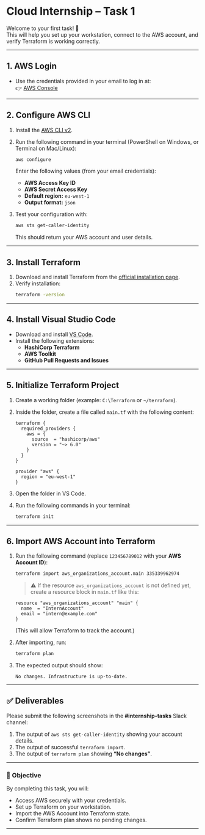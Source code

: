 # Cloud Internship – Task 1

Welcome to your first task! 🎉  
This will help you set up your workstation, connect to the AWS account, and verify Terraform is working correctly.

---

## 1. AWS Login
- Use the credentials provided in your email to log in at:  
  👉 [AWS Console](https://console.aws.amazon.com)

---

## 2. Configure AWS CLI
1. Install the [AWS CLI v2](https://docs.aws.amazon.com/cli/latest/userguide/getting-started-install.html).
2. Run the following command in your terminal (PowerShell on Windows, or Terminal on Mac/Linux):

   ```bash
   aws configure
   ```

   Enter the following values (from your email credentials):
   - **AWS Access Key ID**
   - **AWS Secret Access Key**
   - **Default region:** `eu-west-1`  
   - **Output format:** `json`

3. Test your configuration with:
   ```bash
   aws sts get-caller-identity
   ```

   This should return your AWS account and user details.

---

## 3. Install Terraform
1. Download and install Terraform from the [official installation page](https://developer.hashicorp.com/terraform/install).
2. Verify installation:
   ```bash
   terraform -version
   ```

---

## 4. Install Visual Studio Code
- Download and install [VS Code](https://code.visualstudio.com/).
- Install the following extensions:
  - **HashiCorp Terraform**
  - **AWS Toolkit**
  - **GitHub Pull Requests and Issues**

---

## 5. Initialize Terraform Project
1. Create a working folder (example: `C:\Terraform` or `~/terraform`).
2. Inside the folder, create a file called `main.tf` with the following content:

   ```hcl
   terraform {
     required_providers {
       aws = {
         source  = "hashicorp/aws"
         version = "~> 6.0"
       }
     }
   }

   provider "aws" {
     region = "eu-west-1"
   }
   ```

3. Open the folder in VS Code.
4. Run the following commands in your terminal:

   ```bash
   terraform init
   ```

---

## 6. Import AWS Account into Terraform
1. Run the following command (replace `123456789012` with your **AWS Account ID**):

   ```bash
   terraform import aws_organizations_account.main 335339962974
   ```

   > ⚠️ If the resource `aws_organizations_account` is not defined yet, create a resource block in `main.tf` like this:
   ```hcl
   resource "aws_organizations_account" "main" {
     name  = "InternAccount"
     email = "intern@example.com"
   }
   ```
   (This will allow Terraform to track the account.)

2. After importing, run:
   ```bash
   terraform plan
   ```

3. The expected output should show:
   ```
   No changes. Infrastructure is up-to-date.
   ```

---

## ✅ Deliverables
Please submit the following screenshots in the **#internship-tasks** Slack channel:
1. The output of `aws sts get-caller-identity` showing your account details.
2. The output of successful `terraform import`.
3. The output of `terraform plan` showing **“No changes”**.

---

### 🎯 Objective
By completing this task, you will:
- Access AWS securely with your credentials.
- Set up Terraform on your workstation.
- Import the AWS Account into Terraform state.
- Confirm Terraform plan shows no pending changes.

---
